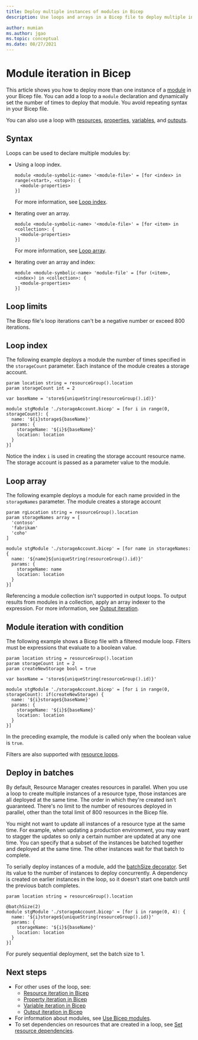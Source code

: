 ```yaml
---
title: Deploy multiple instances of modules in Bicep
description: Use loops and arrays in a Bicep file to deploy multiple instances of modules.

author: mumian
ms.author: jgao
ms.topic: conceptual
ms.date: 08/27/2021
---
```


# Module iteration in Bicep

This article shows you how to deploy more than one instance of a [module](modules.md) in your Bicep file. You can add a loop to a `module` declaration and dynamically set the number of times to deploy that module. You avoid repeating syntax in your Bicep file.

You can also use a loop with [resources](loop-resources.md), [properties](loop-properties.md), [variables](loop-variables.md), and [outputs](loop-outputs.md).

## Syntax

Loops can be used to declare multiple modules by:

- Using a loop index.

  ```bicep
  module <module-symbolic-name> '<module-file>' = [for <index> in range(<start>, <stop>): {
    <module-properties>
  }]
  ```

  For more information, see [Loop index](#loop-index).

- Iterating over an array.

  ```bicep
  module <module-symbolic-name> '<module-file>' = [for <item> in <collection>: {
    <module-properties>
  }]
  ```

  For more information, see [Loop array](#loop-array).

- Iterating over an array and index:

  ```bicep
  module <module-symbolic-name> 'module-file' = [for (<item>, <index>) in <collection>: {
    <module-properties>
  }]
  ```

## Loop limits

The Bicep file's loop iterations can't be a negative number or exceed 800 iterations.

## Loop index

The following example deploys a module the number of times specified in the `storageCount` parameter. Each instance of the module creates a storage account.

```bicep
param location string = resourceGroup().location
param storageCount int = 2

var baseName = 'store${uniqueString(resourceGroup().id)}'

module stgModule './storageAccount.bicep' = [for i in range(0, storageCount): {
  name: '${i}storage${baseName}'
  params: {
    storageName: '${i}${baseName}'
    location: location
  }
}]
```

Notice the index `i` is used in creating the storage account resource name. The storage account is passed as a parameter value to the module.

## Loop array

The following example deploys a module for each name provided in the `storageNames` parameter. The module creates a storage account

```bicep
param rgLocation string = resourceGroup().location
param storageNames array = [
  'contoso'
  'fabrikam'
  'coho'
]

module stgModule './storageAccount.bicep' = [for name in storageNames: {
  name: '${name}${uniqueString(resourceGroup().id)}'
  params: {
    storageName: name
    location: location
  }
}]

```

Referencing a module collection isn't supported in output loops. To output results from modules in a collection, apply an array indexer to the expression. For more information, see [Output iteration](loop-outputs.md).

## Module iteration with condition

The following example shows a Bicep file with a filtered module loop. Filters must be expressions that evaluate to a boolean value.

```bicep
param location string = resourceGroup().location
param storageCount int = 2
param createNewStorage bool = true

var baseName = 'store${uniqueString(resourceGroup().id)}'

module stgModule './storageAccount.bicep' = [for i in range(0, storageCount): if(createNewStorage) {
  name: '${i}storage${baseName}'
  params: {
    storageName: '${i}${baseName}'
    location: location
  }
}]
```

In the preceding example, the module is called only when the boolean value is `true`.

Filters are also supported with [resource loops](loop-resources.md).

## Deploy in batches

By default, Resource Manager creates resources in parallel. When you use a loop to create multiple instances of a resource type, those instances are all deployed at the same time. The order in which they're created isn't guaranteed. There's no limit to the number of resources deployed in parallel, other than the total limit of 800 resources in the Bicep file.

You might not want to update all instances of a resource type at the same time. For example, when updating a production environment, you may want to stagger the updates so only a certain number are updated at any one time. You can specify that a subset of the instances be batched together and deployed at the same time. The other instances wait for that batch to complete.

To serially deploy instances of a module, add the [batchSize decorator](./file.md#resource-and-module-decorators). Set its value to the number of instances to deploy concurrently. A dependency is created on earlier instances in the loop, so it doesn't start one batch until the previous batch completes.

```bicep
param location string = resourceGroup().location

@batchSize(2)
module stgModule './storageAccount.bicep' = [for i in range(0, 4): {
  name: '${i}storage${uniqueString(resourceGroup().id)}'
  params: {
    storageName: '${i}${baseName}'
    location: location
  }
}]
```

For purely sequential deployment, set the batch size to 1.

## Next steps

- For other uses of the loop, see:
  - [Resource iteration in Bicep](loop-resources.md)
  - [Property iteration in Bicep](loop-properties.md)
  - [Variable iteration in Bicep](loop-variables.md)
  - [Output iteration in Bicep](loop-outputs.md)
- For information about modules, see [Use Bicep modules](modules.md).
- To set dependencies on resources that are created in a loop, see [Set resource dependencies](./resource-declaration.md#set-resource-dependencies).
